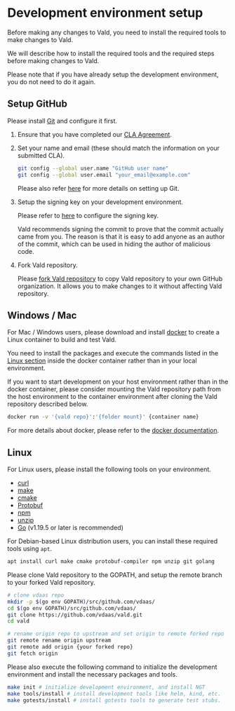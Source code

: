 # Development environment setup

Before making any changes to Vald, you need to install the required tools to make changes to Vald.

We will describe how to install the required tools and the required steps before making changes to Vald.

Please note that if you have already setup the development environment, you do not need to do it again.

## Setup GitHub

Please install [Git](https://git-scm.com/) and configure it first.

1. Ensure that you have completed our [CLA Agreement](https://cla-assistant.io/vdaas/vald).
1. Set your name and email (these should match the information on your submitted CLA).

   ```bash
   git config --global user.name "GitHub user name"
   git config --global user.email "your_email@example.com"
   ```

   Please also refer [here](https://git-scm.com/book/en/v2/Getting-Started-First-Time-Git-Setup) for more details on setting up Git.

1. Setup the signing key on your development environment.

   Please refer to [here](https://docs.github.com/authentication/managing-commit-signature-verification/telling-git-about-your-signing-key) to configure the signing key.

   Vald recommends signing the commit to prove that the commit actually came from you. The reason is that it is easy to add anyone as an author of the commit, which can be used in hiding the author of malicious code.

1. Fork Vald repository.

   Please [fork Vald repository](https://github.com/vdaas/vald/fork) to copy Vald repository to your own GitHub organization. It allows you to make changes to it without affecting Vald repository.

## Windows / Mac

For Mac / Windows users, please download and install [docker](https://www.docker.com/) to create a Linux container to build and test Vald.

You need to install the packages and execute the commands listed in the [Linux section](#linux-users) inside the docker container rather than in your local environment.

If you want to start development on your host environment rather than in the docker container, please consider mounting the Vald repository path from the host environment to the container environment after cloning the Vald repository described below.

```bash
docker run -v '{vald repo}':'{folder mount}' {container name}
```

For more details about docker, please refer to the [docker documentation](https://docs.docker.com/get-started/overview/).

## Linux

For Linux users, please install the following tools on your environment.

- [curl](https://curl.se/)
- [make](https://www.gnu.org/software/make/)
- [cmake](https://cmake.org/)
- [Protobuf](https://grpc.io/docs/protoc-installation/)
- [npm](https://www.npmjs.com/)
- [unzip](https://linux.die.net/man/1/unzip)
- [Go](https://go.dev/) (v1.19.5 or later is recommended)

For Debian-based Linux distribution users, you can install these required tools using `apt`.

```bash
apt install curl make cmake protobuf-compiler npm unzip git golang
```

Please clone Vald repository to the GOPATH, and setup the remote branch to your forked Vald repository.

```bash
# clone vdaas repo
mkdir -p $(go env GOPATH)/src/github.com/vdaas/
cd $(go env GOPATH)/src/github.com/vdaas/
git clone https://github.com/vdaas/vald.git
cd vald

# rename origin repo to upstream and set origin to remote forked repo
git remote rename origin upstream
git remote add origin {your forked repo}
git fetch origin
```

Please also execute the following command to initialize the development environment and install the necessary packages and tools.

```bash
make init # initialize development environment, and install NGT
make tools/install # install development tools like helm, kind, etc.
make gotests/install # install gotests tools to generate test stubs.
```
